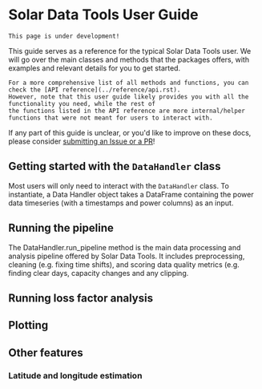 # Solar Data Tools User Guide

```{danger}
This page is under development!
```

This guide serves as a reference for the typical Solar Data Tools user. We will go over the main 
classes and methods that the packages offers, with examples and relevant details for you to get started.

```{warning}
For a more comprehensive list of all methods and functions, you can check the [API reference](../reference/api.rst).
However, note that this user guide likely provides you with all the functionality you need, while the rest of 
the functions listed in the API reference are more internal/helper functions that were not meant for users to interact with.
```

If any part of this guide is unclear, or you'd like to improve on these docs, please consider [submitting an Issue or a PR](../index_dev.md)!

## Getting started with the `DataHandler` class
Most users will only need to interact with the `DataHandler` class. To instantiate, a Data Handler 
object takes a DataFrame containing the power data timeseries (with a timestamps and power columns) 
as an input. 

## Running the pipeline
The DataHandler.run_pipeline method is the main data processing and analysis pipeline offered by 
Solar Data Tools. It includes preprocessing, cleaning (e.g. fixing time shifts), and scoring data 
quality metrics (e.g. finding clear days, capacity changes and any clipping.

## Running loss factor analysis 

## Plotting

## Other features

### Latitude and longitude estimation

